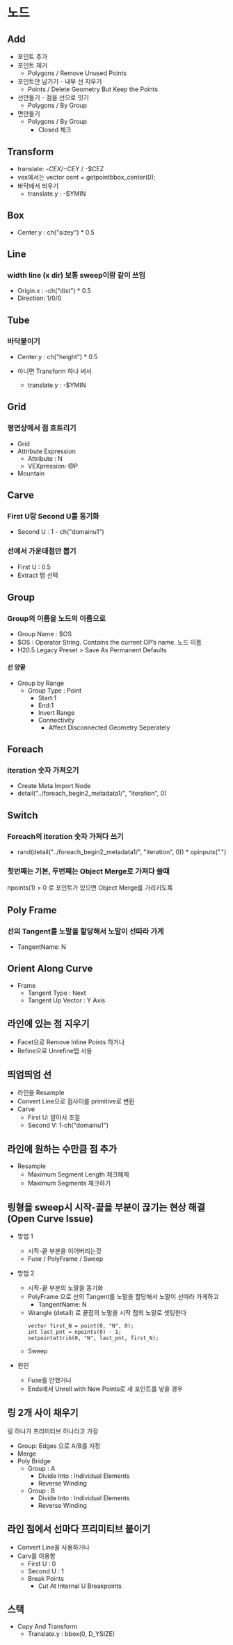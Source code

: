# 노드

## Add

- 포인트 추가
- 포인트 제거
  - Polygons / Remove Unused Points
- 포인트만 남기기 - 내부 선 지우기
  - Points / Delete Geometry But Keep the Points
- 선만들기 - 점을 선으로 잇기
  - Polygons / By Group
- 면만들기
  - Polygons / By Group
    - Closed 체크

## Transform

- translate: -$CEX / -$CEY / -$CEZ
- vex에서는 vector cent = getpointbbox_center(0);
- 바닥에서 띄우기
  - translate.y : -$YMIN

## Box

- Center.y : ch("sizey") * 0.5

## Line

### width line (x dir) 보통 sweep이랑 같이 쓰임

- Origin.x : -ch("dist") * 0.5
- Direction: 1/0/0

## Tube

### 바닥붙이기

- Center.y : ch("height") * 0.5

- 아니면 Transform 하나 써서
  - translate.y : -$YMIN

## Grid

### 평면상에서 점 흐트리기

- Grid
- Attribute Expression
  - Attribute : N
  - VEXpression: @P
- Mountain

## Carve

### First U랑 Second U를 동기화

- Second U : 1 - ch("domainu1")

### 선에서 가운데점만 뽑기

- First U : 0.5
- Extract 탭 선택

## Group

### Group의 이름을 노드의 이름으로

- Group Name : $OS
- $OS : Operator String. Contains the current OP’s name. 노드 이름
- H20.5 Legacy Preset > Save As Permanent Defaults

#### 선 양끝

- Group by Range
  - Group Type : Point
    - Start:1
    - End:1
    - Invert Range
    - Connectivity
      - Affect Disconnected Geometry Seperately

## Foreach

### iteration 숫자 가져오기

- Create Meta Import Node
- detail("../foreach_begin2_metadata1/", "iteration", 0)

## Switch

### Foreach의 iteration 숫자 가져다 쓰기

- rand(detail("../foreach_begin2_metadata1/", "iteration", 0)) * opinputs(".")

### 첫번째는 기본, 두번째는 Object Merge로 가져다 쓸때

npoints(1) > 0 로 포인트가 있으면 Object Merge를 가리키도록

## Poly Frame

### 선의 Tangent를 노말을 할당해서 노말이 선따라 가게

- TangentName: N


## Orient Along Curve

- Frame
  - Tangent Type : Next
  - Tangent Up Vector : Y Axis


## 라인에 있는 점 지우기

- Facet으로 Remove Inline Points 하거나
- Refine으로 Unrefine탭 사용


## 띄엄띄엄 선

- 라인을 Resample
- Convert Line으로 점사이를 primitive로 변환
- Carve
  - First U: 알아서 조절
  - Second V: 1-ch("domainu1")

## 라인에 원하는 수만큼 점 추가

- Resample
  - Maximum Segment Length 체크해제
  - Maximum Segments 체크하기

## 링형을 sweep시 시작-끝을 부분이 끊기는 현상 해결 (Open Curve Issue)

- 방법 1
  - 시작-끝 부분을 이어버리는것
  - Fuse / PolyFrame / Sweep
- 방법 2
  - 시작-끝 부분의 노말을 동기화
  - PolyFrame 으로 선의 Tangent를 노말을 할당해서 노말이 선따라 가게하고
    - TangentName: N
  - Wrangle (detail) 로 끝점의 노말을 시작 점의 노말로 셋팅한다
    ``` vex
    vector first_N = point(0, "N", 0);
    int last_pnt = npoints(0) - 1;
    setpointattrib(0, "N", last_pnt, first_N);
    ```
  - Sweep

- 원인
  - Fuse를 안했거나
  - Ends에서 Unroll with New Points로 새 포인트를 넣을 경우

## 링 2개 사이 채우기

링 하나가 프리미티브 하나라고 가정

- Group: Edges 으로 A/B를 지정
- Merge
- Poly Bridge
  - Group : A
    - Divide Into : Individual Elements
    - Reverse Winding
  - Group : B
    - Divide Into : Individual Elements
    - Reverse Winding

## 라인 점에서 선마다 프리미티브 붙이기

- Convert Line을 사용하거나
- Carv를 이용함
  - First U : 0
  - Second U : 1
  - Break Points
    - Cut At Internal U Breakpoints

## 스택

- Copy And Transform
  - Translate.y : bbox(0, D_YSIZE)